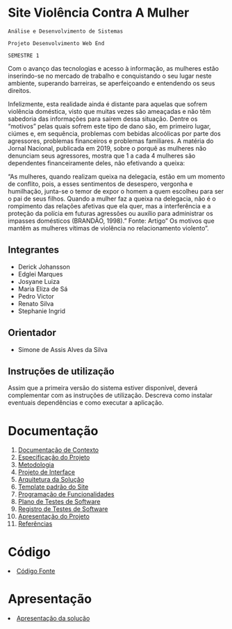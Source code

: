 # Site Violência Contra A Mulher 

`Análise e Desenvolvimento de Sistemas`

`Projeto Desenvolvimento Web End`

`SEMESTRE 1`

Com o avanço das tecnologias e acesso à informação, as mulheres estão inserindo-se no mercado de trabalho e conquistando o seu lugar neste ambiente, superando barreiras, se aperfeiçoando e entendendo os seus direitos.  

Infelizmente, esta realidade ainda é distante para aquelas que sofrem violência doméstica, visto que muitas vezes são ameaçadas e não têm sabedoria das informações para saírem dessa situação.  Dentre os “motivos” pelas quais sofrem este tipo de dano são, em primeiro lugar, ciúmes e, em sequência, problemas com bebidas alcoólicas por parte dos agressores, problemas financeiros e problemas familiares. A matéria do Jornal Nacional, publicada em 2019, sobre o porquê as mulheres não denunciam seus agressores, mostra que 1 a cada 4 mulheres são dependentes financeiramente deles, não efetivando a queixa: 

“As mulheres, quando realizam queixa na delegacia, estão em um momento de conflito, pois, a esses sentimentos de desespero, vergonha e humilhação, junta-se o temor de expor o homem a quem escolheu para ser o pai de seus filhos. Quando a mulher faz a queixa na delegacia, não é o rompimento das relações afetivas que ela quer, mas a interferência e a proteção da polícia em futuras agressões ou auxílio para administrar os impasses domésticos (BRANDÃO, 1998).” Fonte: Artigo” Os motivos que mantêm as mulheres vítimas de violência no relacionamento violento”. 



## Integrantes

* Derick  Johansson
* Edglei Marques
* Josyane Luiza
* Maria Eliza de Sá
* Pedro Victor
* Renato Silva 
* Stephanie Ingrid

## Orientador

* Simone de Assis Alves da Silva 

## Instruções de utilização

Assim que a primeira versão do sistema estiver disponível, deverá complementar com as instruções de utilização. Descreva como instalar eventuais dependências e como executar a aplicação.

# Documentação

<ol>
<li><a href="docs/01-Documentação de Contexto.md"> Documentação de Contexto</a></li>
<li><a href="docs/02-Especificação do Projeto.md"> Especificação do Projeto</a></li>
<li><a href="docs/03-Metodologia.md"> Metodologia</a></li>
<li><a href="docs/04-Projeto de Interface.md"> Projeto de Interface</a></li>
<li><a href="docs/05-Arquitetura da Solução.md"> Arquitetura da Solução</a></li>
<li><a href="docs/06-Template padrão do Site.md"> Template padrão do Site</a></li>
<li><a href="docs/07-Programação de Funcionalidades.md"> Programação de Funcionalidades</a></li>
<li><a href="docs/08-Plano de Testes de Software.md"> Plano de Testes de Software</a></li>
<li><a href="docs/09-Registro de Testes de Software.md"> Registro de Testes de Software</a></li>
<li><a href="docs/10-Apresentação do Projeto.md"> Apresentação do Projeto</a></li>
<li><a href="docs/11-Referências.md"> Referências</a></li>
</ol>

# Código

<li><a href="src/README.md"> Código Fonte</a></li>

# Apresentação

<li><a href="presentation/README.md"> Apresentação da solução</a></li>
